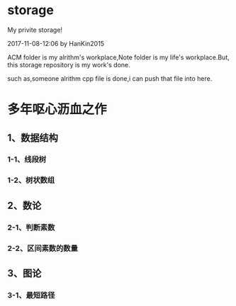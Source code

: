 # storage
My privite storage!

2017-11-08-12:06 by HanKin2015

ACM folder is my alrithm's workplace,Note folder is my life's workplace.But, this storage repository is my work's done.

such as,someone alrithm cpp file is done,i can push that file into here.


# 多年呕心沥血之作

## 1、数据结构
### 1-1、线段树



### 1-2、树状数组

## 2、数论
### 2-1、判断素数
### 2-2、区间素数的数量


## 3、图论
### 3-1、最短路径





















